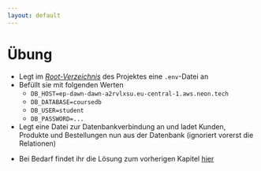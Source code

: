 ```yaml
---
layout: default
---
```


# Übung <SubHeading text="Express-Datenbank-Anbindung"/>

<div class="grid grid-cols-12 gap-6">
<div class="col-span-12">

- Legt im [_Root-Verzeichnis_](https://github.com/volkmann-design-code/IU-DSPWA1022-Programmierung-von-Web-Anwendungen/tree/main) des Projektes eine `.env`-Datei an
- Befüllt sie mit folgenden Werten
  - `DB_HOST=ep-dawn-dawn-a2rvlxsu.eu-central-1.aws.neon.tech`
  - `DB_DATABASE=coursedb`
  - `DB_USER=student`
  - `DB_PASSWORD=...`
- Legt eine Datei zur Datenbankverbindung an und ladet Kunden, Produkte und Bestellungen nun aus der Datenbank (ignoriert vorerst die Relationen)

</div>
<div class="col-span-12">

- Bei Bedarf findet ihr die Lösung zum vorherigen Kapitel [hier](https://github.com/volkmann-design-code/IU-DSPWA1022-Programmierung-von-Web-Anwendungen/tree/main/packages/solutions/dspwa1022-express-task/src)

</div>
</div>

<PageNumber/>
